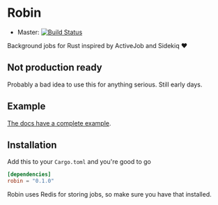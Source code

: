 # Robin

- Master: [![Build Status](https://travis-ci.org/davidpdrsn/robin.svg?branch=master)](https://travis-ci.org/davidpdrsn/robin)

Background jobs for Rust inspired by ActiveJob and Sidekiq :heart:

## Not production ready

Probably a bad idea to use this for anything serious. Still early days.

## Example

[The docs have a complete example](https://docs.rs/robin).

## Installation

Add this to your `Cargo.toml` and you're good to go

```toml
[dependencies]
robin = "0.1.0"
```

Robin uses Redis for storing jobs, so make sure you have that installed.
